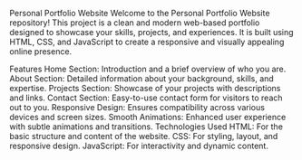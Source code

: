 Personal Portfolio Website
Welcome to the Personal Portfolio Website repository! This project is a clean and modern web-based portfolio designed to showcase your skills, projects, and experiences. It is built using HTML, CSS, and JavaScript to create a responsive and visually appealing online presence.

Features
Home Section: Introduction and a brief overview of who you are.
About Section: Detailed information about your background, skills, and expertise.
Projects Section: Showcase of your projects with descriptions and links.
Contact Section: Easy-to-use contact form for visitors to reach out to you.
Responsive Design: Ensures compatibility across various devices and screen sizes.
Smooth Animations: Enhanced user experience with subtle animations and transitions.
Technologies Used
HTML: For the basic structure and content of the website.
CSS: For styling, layout, and responsive design.
JavaScript: For interactivity and dynamic content.
